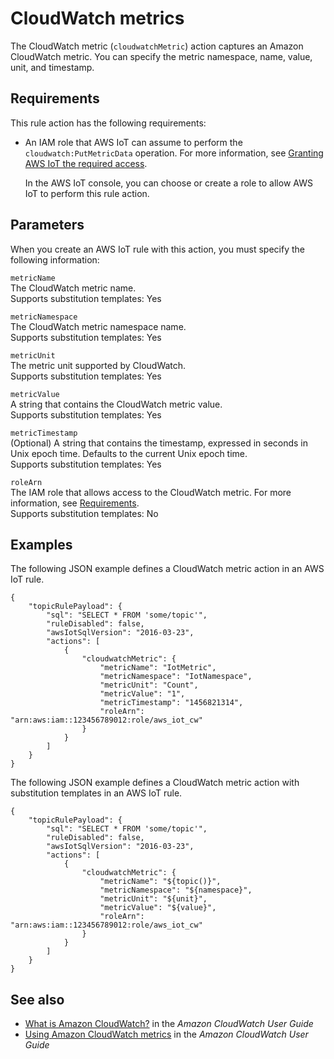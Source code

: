 # CloudWatch metrics<a name="cloudwatch-metrics-rule-action"></a>

The CloudWatch metric \(`cloudwatchMetric`\) action captures an Amazon CloudWatch metric\. You can specify the metric namespace, name, value, unit, and timestamp\. 

## Requirements<a name="cloudwatch-metrics-rule-action-requirements"></a>

This rule action has the following requirements:
+ An IAM role that AWS IoT can assume to perform the `cloudwatch:PutMetricData` operation\. For more information, see [Granting AWS IoT the required access](iot-create-role.md)\.

  In the AWS IoT console, you can choose or create a role to allow AWS IoT to perform this rule action\.

## Parameters<a name="cloudwatch-metrics-rule-action-parameters"></a>

When you create an AWS IoT rule with this action, you must specify the following information:

`metricName`  
The CloudWatch metric name\.  
Supports substitution templates: Yes

`metricNamespace`  
The CloudWatch metric namespace name\.  
Supports substitution templates: Yes

`metricUnit`  
The metric unit supported by CloudWatch\.  
Supports substitution templates: Yes

`metricValue`  
A string that contains the CloudWatch metric value\.  
Supports substitution templates: Yes

`metricTimestamp`  
\(Optional\) A string that contains the timestamp, expressed in seconds in Unix epoch time\. Defaults to the current Unix epoch time\.  
Supports substitution templates: Yes

`roleArn`  
The IAM role that allows access to the CloudWatch metric\. For more information, see [Requirements](#cloudwatch-metrics-rule-action-requirements)\.  
Supports substitution templates: No

## Examples<a name="cloudwatch-metrics-rule-action-examples"></a>

The following JSON example defines a CloudWatch metric action in an AWS IoT rule\.

```
{
    "topicRulePayload": {
        "sql": "SELECT * FROM 'some/topic'", 
        "ruleDisabled": false, 
        "awsIotSqlVersion": "2016-03-23",
        "actions": [
            {
                "cloudwatchMetric": {
                    "metricName": "IotMetric",
                    "metricNamespace": "IotNamespace", 
                    "metricUnit": "Count",
                    "metricValue": "1",
                    "metricTimestamp": "1456821314",
                    "roleArn": "arn:aws:iam::123456789012:role/aws_iot_cw"
                }
            }
        ]
    }
}
```

The following JSON example defines a CloudWatch metric action with substitution templates in an AWS IoT rule\.

```
{
    "topicRulePayload": {
        "sql": "SELECT * FROM 'some/topic'",
        "ruleDisabled": false,
        "awsIotSqlVersion": "2016-03-23",
        "actions": [
            {
                "cloudwatchMetric": {
                    "metricName": "${topic()}",
                    "metricNamespace": "${namespace}",
                    "metricUnit": "${unit}",
                    "metricValue": "${value}",
                    "roleArn": "arn:aws:iam::123456789012:role/aws_iot_cw"
                }
            }
        ]
    }
}
```

## See also<a name="cloudwatch-metrics-rule-action-see-also"></a>
+ [What is Amazon CloudWatch?](https://docs.aws.amazon.com/AmazonCloudWatch/latest/monitoring/) in the *Amazon CloudWatch User Guide*
+ [Using Amazon CloudWatch metrics](https://docs.aws.amazon.com/AmazonCloudWatch/latest/monitoring/working_with_metrics.html) in the *Amazon CloudWatch User Guide*